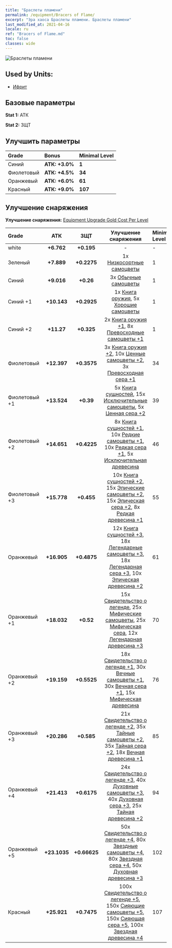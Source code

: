 ```yaml
---
title: "Браслеты пламени"
permalink: /equipment/Bracers of Flame/
excerpt: "Эра хаоса Браслеты пламени. Браслеты пламени"
last_modified_at: 2021-04-16
locale: ru
ref: "Bracers of Flame.md"
toc: false
classes: wide
---
```


  ![Браслеты пламени](/images/e/e_5063.png)

## Used by Units:

* [Ифрит](/ru/units/Efreeti/) 


## Базовые параметры
 **Stat 1:** АТК

 **Stat 2:** ЗЩТ

## Улучшить параметры

  |     Grade    |   Bonus | Minimal Level | 
  |:-------------|:--------|:--------------| 
  | Синий | **АТК: +3.0%** | **1** | 
  | Фиолетовый | **АТК: +4.5%** | **34** | 
  | Оранжевый | **АТК: +6.0%** | **61** | 
  | Красный | **АТК: +9.0%** | **107** | 


## Улучшение снаряжения
 **Улучшение снаряжения:** [Equipment Upgrade Gold Cost Per Level](/equipment/EquipmentUpgradeCostPerLevel/) 

  |          Grade      | АТК | ЗЩТ | Улучшение снаряжения | Minimal Level |
  |:--------------------|:---------:|:---------:|:----------------:|:--------------|
  | white | **+6.762** | **+0.195** | - | - |
  | Зеленый | **+7.889** | **+0.2275** | 1x [Низкосортные самоцветы](/ru/Items/mat_4/) | 1 |
  | Синий | **+9.016** | **+0.26** | 3x [Обычные самоцветы](/ru/Items/mat_10/) | 1 |
  | Синий +1 | **+10.143** | **+0.2925** | 1x [Книга оружия](/ru/Items/mat_18/), 5x [Хорошие самоцветы](/ru/Items/mat_16/) | 1 |
  | Синий +2 | **+11.27** | **+0.325** | 2x [Книга оружия +1](/ru/Items/mat_25/), 8x [Превосходные самоцветы +1](/ru/Items/mat_23/) | 1 |
  | Фиолетовый | **+12.397** | **+0.3575** | 3x [Книга оружия +2](/ru/Items/mat_32/), 10x [Ценные самоцветы +2](/ru/Items/mat_30/), 3x [Превосходная сера +1](/ru/Items/mat_22/) | 34 |
  | Фиолетовый +1 | **+13.524** | **+0.39** | 5x [Книга сущностей](/ru/Items/mat_39/), 15x [Исключительные самоцветы](/ru/Items/mat_37/), 5x [Ценная сера +2](/ru/Items/mat_29/) | 39 |
  | Фиолетовый +2 | **+14.651** | **+0.4225** | 8x [Книга сущностей +1](/ru/Items/mat_46/), 10x [Редкие самоцветы +1](/ru/Items/mat_44/), 10x [Редкая сера +1](/ru/Items/mat_43/), 5x [Исключительная древесина](/ru/Items/mat_34/) | 46 |
  | Фиолетовый +3 | **+15.778** | **+0.455** | 10x [Книга сущностей +2](/ru/Items/mat_53/), 15x [Эпические самоцветы +2](/ru/Items/mat_51/), 15x [Эпическая сера +2](/ru/Items/mat_50/), 8x [Редкая древесина +1](/ru/Items/mat_41/) | 55 |
  | Оранжевый | **+16.905** | **+0.4875** | 12x [Книга сущностей +3](/ru/Items/mat_60/), 18x [Легендарные самоцветы +3](/ru/Items/mat_58/), 18x [Легендарная сера +3](/ru/Items/mat_57/), 10x [Эпическая древесина +2](/ru/Items/mat_48/) | 61 |
  | Оранжевый +1 | **+18.032** | **+0.52** | 15x [Свидетельство о легенде](/ru/Items/mat_67/), 25x [Мифические самоцветы](/ru/Items/mat_65/), 25x [Мифическая сера](/ru/Items/mat_64/), 12x [Легендарная древесина +3](/ru/Items/mat_55/) | 70 |
  | Оранжевый +2 | **+19.159** | **+0.5525** | 18x [Свидетельство о легенде +1](/ru/Items/mat_74/), 30x [Вечные самоцветы +1](/ru/Items/mat_72/), 30x [Вечная сера +1](/ru/Items/mat_71/), 15x [Мифическая древесина](/ru/Items/mat_62/) | 76 |
  | Оранжевый +3 | **+20.286** | **+0.585** | 21x [Свидетельство о легенде +2](/ru/Items/mat_81/), 35x [Тайные самоцветы +2](/ru/Items/mat_79/), 35x [Тайная сера +2](/ru/Items/mat_78/), 18x [Вечная древесина +1](/ru/Items/mat_69/) | 85 |
  | Оранжевый +4 | **+21.413** | **+0.6175** | 24x [Свидетельство о легенде +3](/ru/Items/mat_88/), 40x [Духовные самоцветы +3](/ru/Items/mat_86/), 40x [Духовная сера +3](/ru/Items/mat_85/), 25x [Тайная древесина +2](/ru/Items/mat_76/) | 94 |
  | Оранжевый +5 | **+23.1035** | **+0.66625** | 50x [Свидетельство о легенде +4](/ru/Items/mat_95/), 80x [Звездные самоцветы +4](/ru/Items/mat_93/), 80x [Звездная сера +4](/ru/Items/mat_92/), 50x [Духовная древесина +3](/ru/Items/mat_83/) | 102 |
  | Красный | **+25.921** | **+0.7475** | 100x [Свидетельство о легенде +5](/ru/Items/mat_102/), 150x [Сияющие самоцветы +5](/ru/Items/mat_100/), 150x [Сияющая сера +5](/ru/Items/mat_99/), 100x [Звездная древесина +4](/ru/Items/mat_90/) | 107 |

